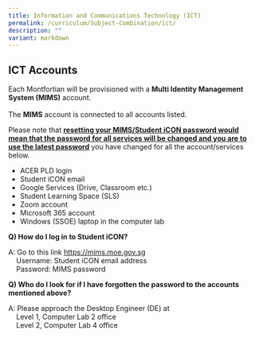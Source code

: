 ```yaml
---
title: Information and Communications Technology (ICT)
permalink: /curriculum/Subject-Combination/ict/
description: ""
variant: markdown
---
```

## ICT Accounts

Each Montfortian will be provisioned with a <b>Multi Identity Management System (MIMS)</b> account.
<br><br>
The <b>MIMS</b> account is connected to all accounts listed.
<p>Please note that <u><b>resetting your MIMS/Student iCON password would mean that the password for all services will be changed and you are to use the latest password</b></u> you have changed for all the account/services below.</p>

* ACER PLD login
* Student iCON email
* Google Services (Drive, Classroom etc.)
* Student Learning Space (SLS)
* Zoom account
* Microsoft 365 account
* Windows (SSOE) laptop in the computer lab

**Q) How do I log in to Student iCON?**

A: Go to this link https://mims.moe.gov.sg&nbsp;   
&nbsp; &nbsp; Username: Student iCON email address   
&nbsp; &nbsp; Password: MIMS password


**Q) Who do I look for if I have forgotten the password to the accounts mentioned above?**

A: Please approach the Desktop Engineer (DE) at&nbsp;   
&nbsp; &nbsp; Level 1, Computer Lab 2 office   
&nbsp; &nbsp; Level 2, Computer Lab 4 office





  

